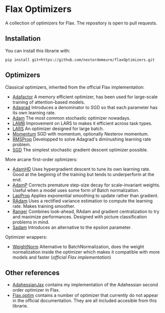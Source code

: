# Flax Optimizers

A collection of optimizers for Flax.
The repository is open to pull requests.

## Installation

You can install this librarie with:

```
pip install git+https://github.com/nestordemeure/flaxOptimizers.git
```

## Optimizers

Classical optimizers, inherited from the official Flax implementation:

- [Adafactor](https://arxiv.org/abs/1804.04235) A memory efficient optimizer, has been used for large-scale training of attention-based models.
- [Adagrad](https://www.jmlr.org/papers/volume12/duchi11a/duchi11a.pdf) Introduces a denominator to SGD so that each parameter has its own learning rate.
- [Adam](https://arxiv.org/abs/1412.6980) The most common stochastic optimizer nowadays.
- [LAMB](https://arxiv.org/abs/1904.00962) Improvement on LARS to makes it efficient across task types.
- [LARS](https://arxiv.org/abs/1708.03888) An optimizer designed for large batch.
- [Momentum](https://en.wikipedia.org/wiki/Stochastic_gradient_descent#Momentum) SGD with momentum, optionally Nesterov momentum.
- [RMSProp](http://www.cs.toronto.edu/~tijmen/csc321/slides/lecture_slides_lec6.pdf) Developped to solve Adagrad's diminushing learning rate problem. 
- [SGD](https://en.wikipedia.org/wiki/Stochastic_gradient_descent) The simplest stochastic gradient descent optimizer possible.

More arcane first-order optimizers:

- [AdamHD](https://arxiv.org/abs/1703.04782) Uses hypergradient descent to tune its own learning rate. Good at the begining of the training but tends to underperform at the end.
- [AdamP](https://arxiv.org/abs/2006.08217v2) Corrects premature step-size decay for scale-invariant weights. Useful when a model uses some form of Batch normalization.
- [LapProp](https://arxiv.org/abs/2002.04839) Applies exponential smoothing to update rather than gradient.
- [RAdam](https://arxiv.org/abs/1908.03265) Uses a rectified variance estimation to compute the learning rate. Makes training smoother.
- [Ranger](https://github.com/lessw2020/Ranger-Deep-Learning-Optimizer) Combines look-ahead, RAdam and gradient centralization to try and maximize performances. Designed with picture classification  problems in mind.
- [Sadam](https://arxiv.org/abs/1908.00700) Introduces an alternative to the epsilon parameter.

<!--
work in progress:
- [AdaRem](https://arxiv.org/abs/2010.11041v1) Reduce oscilations in update vector.
-->

Optimizer wrappers:

- [WeightNorm](https://arxiv.org/abs/1602.07868) Alternative to BatchNormalization, does the weight normalization inside the optimizer which makes it compatible with more models and faster (*official Flax implementation*)

## Other references

- [AdahessianJax](https://github.com/nestordemeure/AdaHessianJax) contains my implementation of the Adahessian second order optimizer in Flax.
- [Flax.optim](https://github.com/google/flax/tree/master/flax/optim) contains a number of optimizer that currently do not appear in the official documentation. They are all included accesible from this librarie.

